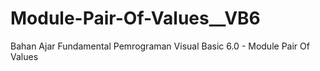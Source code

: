 # Module-Pair-Of-Values__VB6
Bahan Ajar Fundamental Pemrograman Visual Basic 6.0 - Module Pair Of Values
